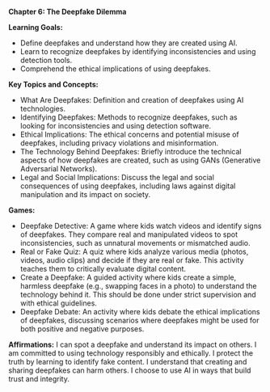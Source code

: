 **Chapter 6: The Deepfake Dilemma**

**Learning Goals:**

- Define deepfakes and understand how they are created using AI.
- Learn to recognize deepfakes by identifying inconsistencies and using detection tools.
- Comprehend the ethical implications of using deepfakes.

**Key Topics and Concepts:**

- What Are Deepfakes: Definition and creation of deepfakes using AI technologies.
- Identifying Deepfakes: Methods to recognize deepfakes, such as looking for inconsistencies and using detection software.
- Ethical Implications: The ethical concerns and potential misuse of deepfakes, including privacy violations and misinformation.
- The Technology Behind Deepfakes: Briefly introduce the technical aspects of how deepfakes are created, such as using GANs (Generative Adversarial Networks).
- Legal and Social Implications: Discuss the legal and social consequences of using deepfakes, including laws against digital manipulation and its impact on society.

**Games:**

- Deepfake Detective: A game where kids watch videos and identify signs of deepfakes. They compare real and manipulated videos to spot inconsistencies, such as unnatural movements or mismatched audio.
- Real or Fake Quiz: A quiz where kids analyze various media (photos, videos, audio clips) and decide if they are real or fake. This activity teaches them to critically evaluate digital content.
- Create a Deepfake: A guided activity where kids create a simple, harmless deepfake (e.g., swapping faces in a photo) to understand the technology behind it. This should be done under strict supervision and with ethical guidelines.
- Deepfake Debate: An activity where kids debate the ethical implications of deepfakes, discussing scenarios where deepfakes might be used for both positive and negative purposes.

**Affirmations:**
I can spot a deepfake and understand its impact on others.
I am committed to using technology responsibly and ethically.
I protect the truth by learning to identify fake content.
I understand that creating and sharing deepfakes can harm others.
I choose to use AI in ways that build trust and integrity.